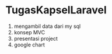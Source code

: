 # TugasKapselLaravel
1. mengambil data dari my sql
2. konsep MVC
3. presentasi project
4. google chart

